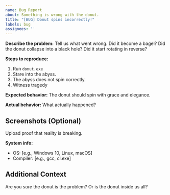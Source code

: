 ```yaml
---
name: Bug Report
about: Something is wrong with the donut.
title: "[BUG] Donut spins incorrectly!"
labels: bug
assignees: ''
---
```


**Describe the problem:**
Tell us what went wrong. Did it become a bagel? Did the donut collapse into a black hole? Did it start rotating in reverse?

**Steps to reproduce:**
1. Run `donut.exe`
2. Stare into the abyss.
3. The abyss does not spin correctly.
4. Witness tragedy

**Expected behavior:**
The donut should spin with grace and elegance.

**Actual behavior:**
What actually happened?


## Screenshots (Optional)
Upload proof that reality is breaking.

**System info:**
- OS: [e.g., Windows 10, Linux, macOS]
- Compiler: [e.g., gcc, cl.exe]

## Additional Context
Are you *sure* the donut is the problem? Or is the donut inside us all?
